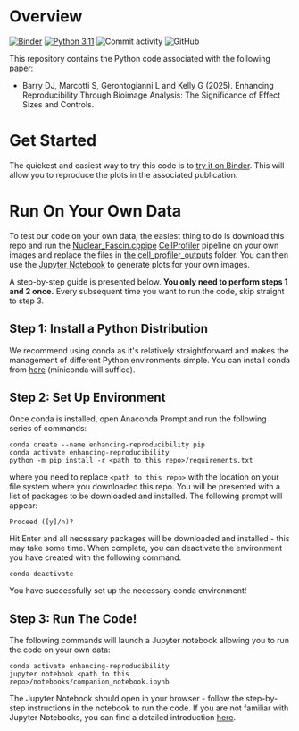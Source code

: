 # Overview

[![Binder](https://mybinder.org/badge_logo.svg)](https://mybinder.org/v2/gh/djpbarry/Enhancing-Reproducibility/main?urlpath=%2Fdoc%2Ftree%2Fnotebooks%2Fcompanion_notebook.ipynb) [![Python 3.11](https://img.shields.io/badge/python-3.11-blue.svg)](https://www.python.org/downloads/release/python-3100/) ![Commit activity](https://img.shields.io/github/commit-activity/y/djpbarry/Enhancing-Reproducibility?style=plastic) ![GitHub](https://img.shields.io/github/license/djpbarry/Enhancing-Reproducibility?color=green&style=plastic)

This repository contains the Python code associated with the following paper:

- Barry DJ, Marcotti S, Gerontogianni L and Kelly G (2025). Enhancing Reproducibility Through Bioimage Analysis: The Significance of Effect Sizes and Controls.

# Get Started

The quickest and easiest way to try this code is to [try it on Binder](https://mybinder.org/v2/gh/djpbarry/Enhancing-Reproducibility/main?urlpath=%2Fdoc%2Ftree%2Fnotebooks%2Fcompanion_notebook.ipynb). This will allow you to reproduce the plots in the associated publication.

# Run On Your Own Data

To test our code on your own data, the easiest thing to do is download this repo and run the [Nuclear_Fascin.cppipe](Nuclear_Fascin.cppipe) [CellProfiler](https://cellprofiler.org/) pipeline on your own images and replace the files in [the cell_profiler_outputs](inputs/cell_profiler_outputs) folder. You can then use the [Jupyter Notebook](notebooks/companion_notebook.ipynb) to generate plots for your own images.

A step-by-step guide is presented below. **You only need to perform steps 1 and 2 once.** Every subsequent time you want to run the code, skip straight to step 3.

## Step 1: Install a Python Distribution

We recommend using conda as it's relatively straightforward and makes the management of different Python environments simple. You can install conda from [here](https://conda.io/projects/conda/en/latest/user-guide/install/index.html#regular-installation) (miniconda will suffice).

## Step 2: Set Up Environment

Once conda is installed, open Anaconda Prompt and run the following series of commands:

```
conda create --name enhancing-reproducibility pip
conda activate enhancing-reproducibility
python -m pip install -r <path to this repo>/requirements.txt
```
where you need to replace `<path to this repo>` with the location on your file system where you downloaded this repo. You will be presented with a list of packages to be downloaded and installed. The following prompt will appear:
```
Proceed ([y]/n)?
```
Hit Enter and all necessary packages will be downloaded and installed - this may take some time. When complete, you can deactivate the environment you have created with the following command.

```
conda deactivate
```
You have successfully set up the necessary conda environment!

## Step 3: Run The Code!

The following commands will launch a Jupyter notebook allowing you to run the code on your own data:
```
conda activate enhancing-reproducibility
jupyter notebook <path to this repo>/notebooks/companion_notebook.ipynb
```

The Jupyter Notebook should open in your browser - follow the step-by-step instructions in the notebook to run the code. If you are not familiar with Jupyter Notebooks, you can find a detailed introduction [here](https://jupyter-notebook.readthedocs.io/en/latest/notebook.html#introduction).
